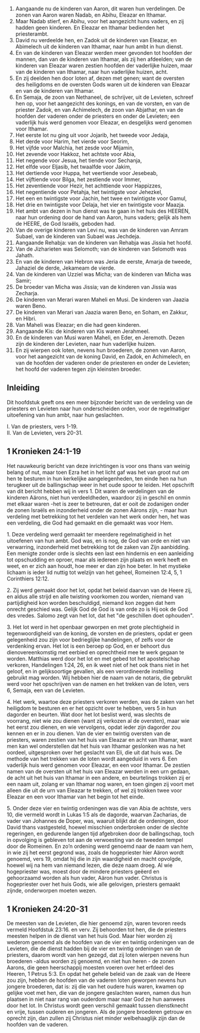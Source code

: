 1. Aangaande nu de kinderen van Aaron, dit waren hun verdelingen. De zonen van Aaron waren Nadab, en Abihu, Eleazar en Ithamar. 
2. Maar Nadab stierf, en Abihu, voor het aangezicht huns vaders, en zij hadden geen kinderen. En Eleazar en Ithamar bedienden het priesterambt. 
3. David nu verdeelde hen, en Zadok uit de kinderen van Eleazar, en Abimelech uit de kinderen van Ithamar, naar hun ambt in hun dienst. 
4. En van de kinderen van Eleazar werden meer gevonden tot hoofden der mannen, dan van de kinderen van Ithamar, als zij hen afdeelden; van de kinderen van Eleazar waren zestien hoofden der vaderlijke huizen, maar van de kinderen van Ithamar, naar hun vaderlijke huizen, acht. 
5. En zij deelden hen door loten af, dezen met genen; want de oversten des heiligdoms en de oversten Gods waren uit de kinderen van Eleazar en van de kinderen van Ithamar. 
6. En Semaja, de zoon van Nethaneel, de schrijver, uit de Levieten, schreef hen op, voor het aangezicht des konings, en van de vorsten, en van de priester Zadok, en van Achimelech, de zoon van Abjathar, en van de hoofden der vaderen onder de priesters en onder de Levieten; een vaderlijk huis werd genomen voor Eleazar, en desgelijks werd genomen voor Ithamar. 
7. Het eerste lot nu ging uit voor Jojarib, het tweede voor Jedaja, 
8. Het derde voor Harim, het vierde voor Seorim, 
9. Het vijfde voor Malchia, het zesde voor Mijamin, 
10. Het zevende voor Hakkoz, het achtste voor Abia, 
11. Het negende voor Jesua, het tiende voor Sechanja, 
12. Het elfde voor Eljasib, het twaalfde voor Jakim, 
13. Het dertiende voor Huppa, het veertiende voor Jesebeab, 
14. Het vijftiende voor Bilga, het zestiende voor Immer, 
15. Het zeventiende voor Hezir, het achttiende voor Happizzes, 
16. Het negentiende voor Petahja, het twintigste voor Jehezkel, 
17. Het een en twintigste voor Jachin, het twee en twintigste voor Gamul, 
18. Het drie en twintigste voor Delaja, het vier en twintigste voor Maazja. 
19. Het ambt van dezen in hun dienst was te gaan in het huis des HEEREN, naar hun ordening door de hand van Aaron, huns vaders; gelijk als hem de HEERE, de God Israëls, geboden had. 
20. Van de overige kinderen van Levi nu, was van de kinderen van Amram Subael, van de kinderen van Subael was Jechdeja. 
21. Aangaande Rehabja: van de kinderen van Rehabja was Jissia het hoofd. 
22. Van de Jizharieten was Selomoth; van de kinderen van Selomoth was Jahath. 
23. En van de kinderen van Hebron was Jeria de eerste, Amarja de tweede, Jahaziel de derde, Jekameam de vierde. 
24. Van de kinderen van Uzziel was Micha; van de kinderen van Micha was Samir; 
25. De broeder van Micha was Jissia; van de kinderen van Jissia was Zecharja. 
26. De kinderen van Merari waren Maheli en Musi. De kinderen van Jaazia waren Beno. 
27. De kinderen van Merari van Jaazia waren Beno, en Soham, en Zakkur, en Hibri. 
28. Van Maheli was Eleazar; en die had geen kinderen. 
29. Aangaande Kis: de kinderen van Kis waren Jerahmeel. 
30. En de kinderen van Musi waren Maheli, en Eder, en Jeremoth. Dezen zijn de kinderen der Levieten, naar hun vaderlijke huizen. 
31. En zij wierpen ook loten, nevens hun broederen, de zonen van Aaron, voor het aangezicht van de koning David, en Zadok, en Achimelech, en van de hoofden der vaderen onder de priesteren en onder de Levieten; het hoofd der vaderen tegen zijn kleinsten broeder. 

## Inleiding

Dit hoofdstuk geeft ons een meer bijzonder bericht van de verdeling van de priesters en Levieten naar hun onderscheiden orden, voor de regelmatiger uitoefening van hun ambt, naar hun geslachten.

I. Van de priesters, vers 1-19.  
II. Van de Levieten, vers 20-31.  

## 1 Kronieken 24:1-19 

Het nauwkeurig bericht van deze inrichtingen is voor ons thans van weinig belang of nut, maar toen Ezra het in het licht gaf was het van groot nut om hen te besturen in hun kerkelijke aangelegenheden, ten einde hen na hun terugkeer uit de ballingschap weer in het oude spoor te leiden. Het opschrift van dit bericht hebben wij in vers 1. Dit waren de verdelingen van de kinderen Aärons, niet hun verdeeldheden, waardoor zij in geschil en onmin met elkaar waren -het is zeer te betreuren, dat er ooit de zodanigen onder de zonen Israëls en inzonderheid onder de zonen Aärons zijn, - maar hun verdeling met betrekking tot het verdelen van het werk onder hen, het was een verdeling, die God had gemaakt en die gemaakt was voor Hem.

1\. Deze verdeling werd gemaakt ter meerdere regelmatigheid in het uitoefenen van hun ambt. God was, en is nog, de God van orde en niet van verwarring, inzonderheid met betrekking tot de zaken van Zijn aanbidding. Een menigte zonder orde is slechts een last een hindernis en een aanleiding tot opschudding en oproer, maar als iedereen zijn plaats en werk heeft en weet, en er zich aan houdt, hoe meer er dan zijn hoe beter. In het mystieke lichaam is ieder lid nuttig tot welzijn van het geheel, Romeinen 12:4, 5, 1 Corinthiers 12:12.

2\. Zij werd gemaakt door het lot, opdat het beleid daarvan van de Heere zij, en aldus alle strijd en alle twisting voorkomen zou worden, niemand van partijdigheid kon worden beschuldigd, niemand kon zeggen dat hem onrecht geschied was. Gelijk God de God is van orde zo is Hij ook de God des vredes. Salomo zegt van het lot, dat het "de geschillen doet ophouden".

3\. Het lot werd in het openbaar geworpen en met grote plechtigheid in tegenwoordigheid van de koning, de vorsten en de priesters, opdat er geen gelegenheid zou zijn voor bedrieglijke handelingen, of zelfs voor de verdenking ervan. Het lot is een beroep op God, en er behoort dus dienovereenkomstig met eerbied en oprechtheid mee te werk gegaan te worden. Matthias werd door het lot en met gebed tot het apostelschap verkoren, Handelingen 1:24, 26, en ik weet niet of het ook thans niet in het geloof, en in gelijksoortige gevallen, als een verordineerde instelling gebruikt mag worden. Wij hebben hier de naam van de notaris, die gebruikt werd voor het opschrijven van de namen en het trekken van de loten, vers 6, Semaja, een van de Levieten.

4\. Het werk, waartoe deze priesters verkoren werden, was de zaken van het heiligdom te besturen en er het opzicht over te hebben, vers 5 in hun dagorder en beurten. Wat door het lot beslist werd, was slechts de voorrang, niet wie zou dienen (want zij verkozen al de oversten), maar wie het eerst zou dienen, en wie vervolgens, opdat ieder zijn dagorder zou kennen en er in zou dienen. Van de vier en twintig oversten van de priesters, waren zestien van het huis van Eleazar en acht van Ithamar, want men kan wel onderstellen dat het huis van Ithamar geslonken was na het oordeel, uitgesproken over het geslacht van Eli, die uit dat huis was. De methode van het trekken van de loten wordt aangeduid in vers 6. Een vaderlijk huis werd genomen voor Eleazar, en een voor Ithamar. De zestien namen van de oversten uit het huis van Eleazar werden in een urn gedaan, de acht uit het huis van Ithamar in een andere, en beurtelings trokken zij er een naam uit, zolang er van Ithamar nog waren, en toen gingen zij voort met alleen die uit de urn van Eleazar te trekken, of wel zij trokken twee voor Eleazar en een voor Ithamar van het begin tot het einde.

5\. Onder deze vier en twintig ordeningen was die van Abia de achtste, vers 10, die vermeld wordt in Lukas 1:5 als de dagorde, waarvan Zacharias, de vader van Johannes de Doper, was, waaruit blijkt dat de ordeningen, door David thans vastgesteld, hoewel misschien onderbroken onder de slechte regeringen, en gedurende langen tijd afgebroken door de ballingschap, toch in opvolging is gebleven tot aan de verwoesting van de tweeden tempel door de Romeinen. En zo’n ordening werd genoemd naar de naam van hem, in wie zij het eerst gegrond was, zoals de hogepriester hier Aäron wordt genoemd, vers 19, omdat hij die in zijn waardigheid en macht opvolgde, hoewel wij na hem van niemand lezen, die deze naam droeg. Al wie hogepriester was, moest door de mindere priesters geëerd en gehoorzaamd worden als hun vader, Aäron hun vader. 
Christus is hogepriester over het huis Gods, wie alle gelovigen, priesters gemaakt zijnde, onderworpen moeten wezen. 

## 1 Kronieken 24:20-31 

De meesten van de Levieten, die hier genoemd zijn, waren tevoren reeds vermeld Hoofdstuk 23:16. en verv. Zij behoorden tot hen, die de priesters meesten helpen in de dienst van het huis God. Maar hier worden zij wederom genoemd als de hoofden van de vier en twintig ordeningen van de Levieten, die de dienst hadden bij de vier en twintig ordeningen van de priesters, daarom wordt van hen gezegd, dat zij loten wierpen nevens hun broederen -aldus worden zij genoemd, en niet hun heren - de zonen Aarons, die geen heerschappij moesten voeren over het erfdeel des Heeren, 1 Petrus 5:3. En opdat het gehele beleid van de zaak van de Heere zou zijn, hebben de hoofden van de vaderen loten geworpen nevens hun jongere broederen, dat is: zij die van het oudere huis waren, kwamen op gelijke voet met hen, die van de jongere geslachten waren, namen dus hun plaatsen in niet naar rang van ouderdom maar naar God ze hun aanwees door het lot. In Christus wordt geen verschil gemaakt tussen dienstknecht en vrije, tussen ouderen en jongeren. Als de jongere broederen getrouw en oprecht zijn, dan zullen zij Christus niet minder welbehaaglijk zijn dan de hoofden van de vaderen. 

